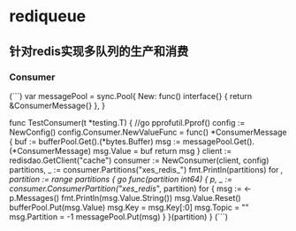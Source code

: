 # rediqueue
## 针对redis实现多队列的生产和消费
### Consumer

(```)
var messagePool = sync.Pool{
        New: func() interface{} {
                return &ConsumerMessage{}
        },
}

func TestConsumer(t *testing.T) {
        //go pprofutil.Pprof()
        config := NewConfig()
        config.Consumer.NewValueFunc = func() *ConsumerMessage {
                buf := bufferPool.Get().(*bytes.Buffer)
                msg := messagePool.Get().(*ConsumerMessage)
                msg.Value = buf
                return msg
        }
        client := redisdao.GetClient("cache")
        consumer := NewConsumer(client, config)
        partitions, _ := consumer.Partitions("xes_redis_")
        fmt.Println(partitions)
        for _, partition := range partitions {
                go func(partition int64) {
                        p, _ := consumer.ConsumerPartition("xes_redis_", partition)
                        for {
                                msg := <-p.Messages()
                                fmt.Println(msg.Value.String())
                                msg.Value.Reset()
                                bufferPool.Put(msg.Value)
                                msg.Key = msg.Key[:0]
                                msg.Topic = ""
                                msg.Partition = -1
                                messagePool.Put(msg)
                        }
                }(partition)
        }
(```)
